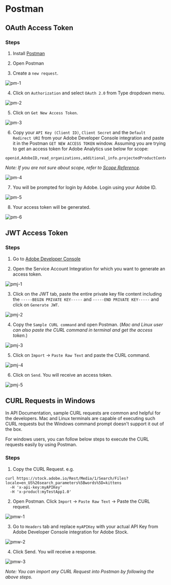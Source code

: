 # Postman

## OAuth Access Token

### Steps

1. Install [Postman](https://www.getpostman.com/downloads/)

2. Open Postman

3. Create a `new request`.

![pm-1](../Images/PM_1.png)

4. Click on `Authorization` and select `OAuth 2.0` from Type dropdown menu.

![pm-2](../Images/PM_2.png)

5. Click on `Get New Access Token`.

![pm-3](../Images/PM_3.png)

6. Copy your `API Key (Client ID)`, `Client Secret` and the `Default Redirect URI` from your Adobe Developer Console integration and paste it in the Postman `GET NEW ACCESS TOKEN` window. Assuming you are trying to get an access token for Adobe Analytics use below for scope: 
```
openid,AdobeID,read_organizations,additional_info.projectedProductContext,additional_info.job_function
```

*Note: If you are not sure about scope, refer to [Scope Reference](../OAuth/Scopes.md).*

![pm-4](../Images/PM_4.png)

7. You will be prompted for login by Adobe. Login using your Adobe ID.

![pm-5](../Images/PM_5.png)

8. Your access token will be generated.

![pm-6](../Images/PM_6.png)

## JWT Access Token
### Steps
1. Go to [Adobe Developer Console](https://developer.adobe.com/console)

2. Open the Service Account Integration for which you want to generate an access token.

![pmj-1](../Images/PM_JWT_1.png)

3. Click on the JWT tab, paste the entire private key file content including the `-----BEGIN PRIVATE KEY-----` and `-----END PRIVATE KEY-----` and click on `Generate JWT`.

![pmj-2](../Images/PM_JWT_2.png)

4. Copy the `Sample CURL command` and open Postman. (*Mac and Linux user can also paste the CURL command in terminal and get the access token.*)

![pmj-3](../Images/PM_JWT_3.png)

5. Click on `Import` -> `Paste Raw Text` and paste the CURL command.
 
![pmj-4](../Images/PM_JWT_4.png)

6. Click on `Send`. You will receive an access token.

![pmj-5](../Images/PM_JWT_5.png)

## CURL Requests in Windows

In API Documentation, sample CURL requests are common and helpful for the developers. Mac and Linux terminals are capable of executing such CURL requests but the Windows command prompt doesn't support it out of the box.

For windows users, you can follow below steps to execute the CURL requests easily by using Postman.

### Steps

1. Copy the CURL Request.
e.g.
```
curl https://stock.adobe.io/Rest/Media/1/Search/Files?locale=en_US%26search_parameters%5Bwords%5D=kittens 
  -H 'x-api-key:myAPIKey' 
  -H 'x-product:myTestApp1.0'
 ```
 
 2. Open Postman. Click `Import` -> `Paste Raw Text` -> Paste the CURL request.
 
 ![pmw-1](../Images/PMW_1.png)
 
 3. Go to `Headers` tab and replace `myAPIKey` with your actual API Key from Adobe Developer Console integration for Adobe Stock.
 
 ![pmw-2](../Images/PMW_2.png)
 
 4. Click Send. You will receive a response.
 
 ![pmw-3](../Images/PMW_3.png)
 
 *Note: You can import any CURL Request into Postman by following the above steps.*